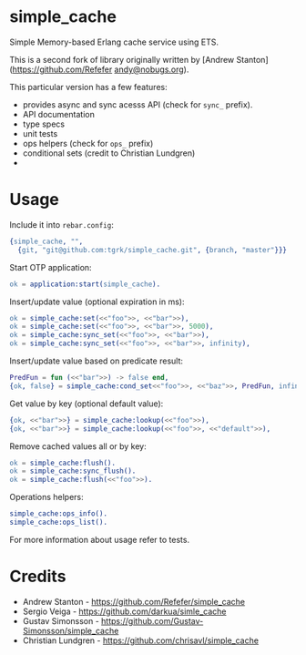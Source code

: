 simple_cache
============

Simple Memory-based Erlang cache service using ETS.

This is a second fork of library originally written by [Andrew Stanton](https://github.com/Refefer andy@nobugs.org).

This particular version has a few features:
* provides async and sync acesss API (check for `sync_` prefix).
* API documentation
* type specs
* unit tests
* ops helpers (check for `ops_` prefix)
* conditional sets (credit to Christian Lundgren)
* 

Usage
============

Include it into `rebar.config`:
```erlang
{simple_cache, "",
  {git, "git@github.com:tgrk/simple_cache.git", {branch, "master"}}}
```

Start OTP application:
```erlang
ok = application:start(simple_cache).
```

Insert/update value (optional expiration in ms):
```erlang
ok = simple_cache:set(<<"foo">>, <<"bar">>),
ok = simple_cache:set(<<"foo">>, <<"bar">>, 5000),
ok = simple_cache:sync_set(<<"foo">>, <<"bar">>),
ok = simple_cache:sync_set(<<"foo">>, <<"bar">>, infinity),
```

Insert/update value based on predicate result:
```erlang
PredFun = fun (<<"bar">>) -> false end,
{ok, false} = simple_cache:cond_set<<"foo">>, <<"baz">>, PredFun, infinity).
```

Get value by key (optional default value):
```erlang
{ok, <<"bar">>} = simple_cache:lookup(<<"foo">>),
{ok, <<"bar">>} = simple_cache:lookup(<<"foo">>, <<"default">>),
```

Remove cached values all or by key:
```erlang
ok = simple_cache:flush().
ok = simple_cache:sync_flush().
ok = simple_cache:flush(<<"foo">>).
```

Operations helpers:
```erlang
simple_cache:ops_info().
simple_cache:ops_list().
```


For more information about usage refer to tests.

Credits
============
* Andrew Stanton - https://github.com/Refefer/simple_cache
* Sergio Veiga - https://github.com/darkua/simle_cache
* Gustav Simonsson - https://github.com/Gustav-Simonsson/simple_cache
* Christian Lundgren - https://github.com/chrisavl/simple_cache
